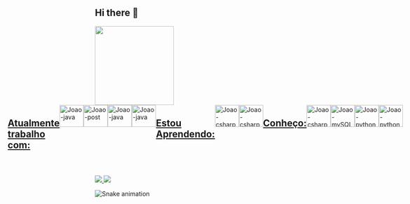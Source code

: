 ## Hi there 👋
<div align="rigth">
  <a href="https://github.com/jprezer">  
  <img height="180em" src="https://github-readme-stats.vercel.app/api/top-langs/?username=jprezer&layout=compact&langs_count=7&theme=dark"/>
</div>
<div style="display: flex; justify-content: center;"><br>
  
## Atualmente trabalho com:
  <img align="center" alt="Joao-java" height="50" width="55" src="https://cdn.jsdelivr.net/gh/devicons/devicon@latest/icons/java/java-original-wordmark.svg" />    
  <img align="center" alt="Joao-post" height="50" width="55" src="https://cdn.jsdelivr.net/gh/devicons/devicon@latest/icons/postgresql/postgresql-original.svg" />
  <img align="center" alt="Joao-java" height="50" width="55" src="https://cdn.jsdelivr.net/gh/devicons/devicon@latest/icons/androidstudio/androidstudio-original.svg" />
  <img align="center" alt="Joao-java" height="50" width="55" src="https://cdn.jsdelivr.net/gh/devicons/devicon@latest/icons/git/git-original.svg" />

  ## Estou Aprendendo:
   <img align="center" alt="Joao-csharp" height="50" width="55" src="https://cdn.jsdelivr.net/gh/devicons/devicon@latest/icons/flutter/flutter-original.svg" />
   <img align="center" alt="Joao-csharp" height="50" width="55" src="https://cdn.jsdelivr.net/gh/devicons/devicon@latest/icons/dart/dart-original-wordmark.svg" />
  
## Conheço:
          
  <img align="center" alt="Joao-csharp" height="50" width="55" src="https://cdn.jsdelivr.net/gh/devicons/devicon@latest/icons/csharp/csharp-original.svg" />         
  <img align="center" alt="Joao-mySQL" height="50" width="55" src="https://cdn.jsdelivr.net/gh/devicons/devicon/icons/mysql/mysql-original.svg" />
  <img align="center" alt="Joao-python" height="50" width="55" src="https://cdn.jsdelivr.net/gh/devicons/devicon@latest/icons/python/python-original.svg" />
  <img align="center" alt="Joao-python" height="50" width="55" src="https://cdn.jsdelivr.net/gh/devicons/devicon@latest/icons/sqlite/sqlite-original.svg" />
          
          
</div>  
  
  #

<div>
      <a href="https://www.linkedin.com/in/jpvz" target="_blank">
        <img src="https://img.shields.io/badge/LinkedIn-0077B5?style=for-the-badge&logo=linkedin&logoColor=white" target="_blank">
      </a>  
      <a href="https://instagram.com/jp.vz1" target="_blank">
          <img src="https://img.shields.io/badge/Instagram-E4405F?style=for-the-badge&logo=instagram&logoColor=white" target="_blank">
      </a>
	
   ![Snake animation](https://github.com/jprezer/jprezer/blob/output/github-contribution-grid-snake.svg)	
</div>


